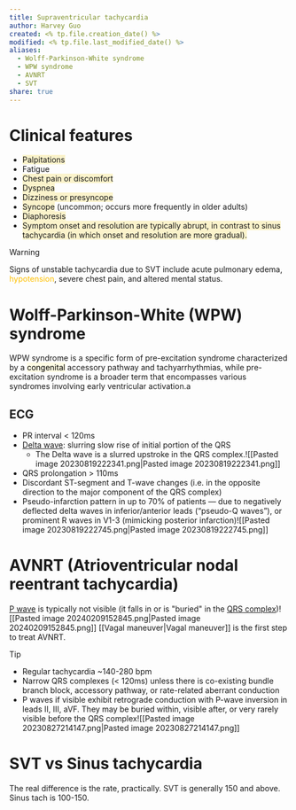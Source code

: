 ```yaml
---
title: Supraventricular tachycardia
author: Harvey Guo
created: <% tp.file.creation_date() %>
modified: <% tp.file.last_modified_date() %>
aliases:
  - Wolff-Parkinson-White syndrome
  - WPW syndrome
  - AVNRT
  - SVT
share: true
---
```

# Clinical features
- <span style="background:rgba(240, 200, 0, 0.2)">Palpitations</span>
- Fatigue
- <span style="background:rgba(240, 200, 0, 0.2)">Chest pain or discomfort</span>
- <span style="background:rgba(240, 200, 0, 0.2)">Dyspnea</span>
- <span style="background:rgba(240, 200, 0, 0.2)">Dizziness or presyncope</span>
- <span style="background:rgba(240, 200, 0, 0.2)">Syncope</span> (uncommon; occurs more frequently in older adults)
- <span style="background:rgba(240, 200, 0, 0.2)">Diaphoresis</span>
- <span style="background:rgba(240, 200, 0, 0.2)">Symptom onset and resolution are typically abrupt, in contrast to sinus tachycardia (in which onset and resolution are more gradual).</span>
>[!warning] 
>Signs of unstable tachycardia due to SVT include acute pulmonary edema, <font color="#ffc000">hypotension</font>, severe chest pain, and altered mental status.
# Wolff-Parkinson-White (WPW) syndrome
WPW syndrome is a specific form of pre-excitation syndrome characterized by a <mark style="background: #FFF3A34A;">congenital</mark> accessory pathway and tachyarrhythmias, while pre-excitation syndrome is a broader term that encompasses various syndromes involving early ventricular activation.a
## ECG
- PR interval < 120ms
- [Delta wave](https://litfl.com/delta-wave-ecg-library/): slurring slow rise of initial portion of the QRS
	- The Delta wave is a slurred upstroke in the QRS complex.![[Pasted image 20230819222341.png|Pasted image 20230819222341.png]]
- QRS prolongation > 110ms
- Discordant ST-segment and T-wave changes (i.e. in the opposite direction to the major component of the QRS complex)
- Pseudo-infarction pattern in up to 70% of patients — due to negatively deflected delta waves in inferior/anterior leads (“pseudo-Q waves”), or prominent R waves in V1-3 (mimicking posterior infarction)![[Pasted image 20230819222745.png|Pasted image 20230819222745.png]]
# AVNRT (Atrioventricular nodal reentrant tachycardia)
[P wave](https://next.amboss.com/us/article/pl0LBT#Z322a8570694c6bce37349457185e57ec) is typically not visible (it falls in or is "buried" in the [QRS complex](https://next.amboss.com/us/article/pl0LBT#Zb6a46f472e496e639cee60c43bd0acbd))![[Pasted image 20240209152845.png|Pasted image 20240209152845.png]]
[[Vagal maneuver|Vagal maneuver]] is the first step to treat AVNRT.
>[!tip] 
>- Regular tachycardia ~140-280 bpm
>- Narrow QRS complexes (< 120ms) unless there is co-existing bundle branch block, accessory pathway, or rate-related aberrant conduction
>- P waves if visible exhibit retrograde conduction with P-wave inversion in leads II, III, aVF. They may be buried within, visible after, or very rarely visible before the QRS complex![[Pasted image 20230827214147.png|Pasted image 20230827214147.png]]
# SVT vs Sinus tachycardia
The real difference is the rate, practically.
SVT is generally 150 and above. Sinus tach is 100-150.